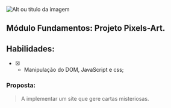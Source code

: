 ![Alt ou título da imagem](/mistery-letter-example.gif)
## Módulo Fundamentos: Projeto Pixels-Art.

## Habilidades:
- [x] - Manipulação do DOM, JavaScript e css;
  
### Proposta:
> A implementar um site que gere cartas misteriosas.

